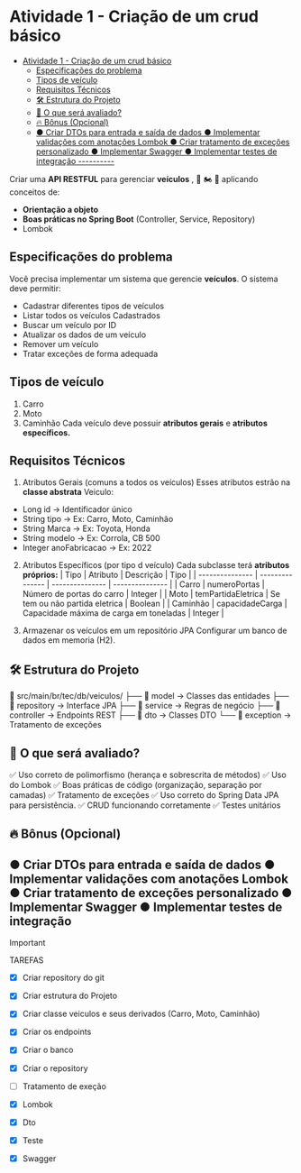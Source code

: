 
# Atividade 1 - Criação de um crud básico

<!--toc:start-->
- [Atividade 1 - Criação de um crud básico](#atividade-1-criação-de-um-crud-básico)
  - [Especificações do problema](#especificações-do-problema)
  - [Tipos de veículo](#tipos-de-veículo)
  - [Requisitos Técnicos](#requisitos-técnicos)
  - [🛠 Estrutura do Projeto](#🛠-estrutura-do-projeto)
  - [🚀 O que será avaliado?](#🚀-o-que-será-avaliado)
  - [🔥 Bônus (Opcional)](#🔥-bônus-opcional)
  - [● Criar DTOs para entrada e saída de dados
● Implementar validações com anotações Lombok
● Criar tratamento de exceções personalizado
● Implementar Swagger
● Implementar testes de integração
----------](#criar-dtos-para-entrada-e-saída-de-dados-implementar-validações-com-anotações-lombok-criar-tratamento-de-exceções-personalizado-implementar-swagger-implementar-testes-de-integração)
<!--toc:end-->

Criar uma **API RESTFUL** para gerenciar **veículos** , 🚗 🏍 🚛 aplicando conceitos de:

- **Orientação a objeto**
- **Boas práticas no Spring Boot** (Controller, Service, Repository)
- Lombok

## Especificações do problema
Você precisa implementar um sistema que gerencie **veículos**. O sistema deve permitir:

- Cadastrar diferentes tipos de veículos
- Listar todos os veículos Cadastrados
- Buscar um veículo por ID
- Atualizar os dados de um veículo
- Remover um veículo
- Tratar exceções de forma adequada

## Tipos de veículo

1. Carro
2. Moto
3. Caminhão
Cada veículo deve possuir **atributos gerais** e **atributos específicos.**

## Requisitos Técnicos

1. Atributos Gerais (comuns a todos os veículos)
Esses atributos estrão na **classe abstrata** Veiculo:

- Long id -> Identificador único
- String tipo -> Ex: Carro, Moto, Caminhão
- String Marca -> Ex: Toyota, Honda
- String modelo -> Ex: Corrola, CB 500
- Integer anoFabricacao -> Ex: 2022

2. Atributos Específicos (por tipo d veículo)
Cada subclasse terá **atributos próprios:**
| Tipo | Atributo | Descrição | Tipo |
| --------------- | --------------- | --------------- | --------------- |
| Carro | numeroPortas | Número de portas do carro | Integer |
| Moto | temPartidaEletrica | Se tem ou não partida eletrica | Boolean |
| Caminhão | capacidadeCarga | Capacidade máxima de carga em toneladas | Integer |

3. Armazenar os veículos em um repositório JPA
Configurar um banco de dados em memoria (H2).

## 🛠 Estrutura do Projeto

📂 src/main/br/tec/db/veiculos/
├── 📂 model → Classes das entidades
├── 📂 repository → Interface JPA
├── 📂 service → Regras de negócio
├── 📂 controller → Endpoints REST
├── 📂 dto → Classes DTO
└── 📂 exception → Tratamento de exceções

## 🚀 O que será avaliado?

✅ Uso correto de polimorfismo (herança e sobrescrita de métodos)
✅ Uso do Lombok
✅ Boas práticas de código (organização, separação por camadas)
✅ Tratamento de exceções
✅ Uso correto do Spring Data JPA para persistência. 
✅ CRUD funcionando corretamente
✅ Testes unitários

## 🔥 Bônus (Opcional)

● Criar DTOs para entrada e saída de dados
● Implementar validações com anotações Lombok
● Criar tratamento de exceções personalizado
● Implementar Swagger
● Implementar testes de integração
----------

> [!IMPORTANT]
> TAREFAS


- [X] Criar repository do git
- [X] Criar estrutura do Projeto
- [X] Criar classe veiculos e seus derivados (Carro, Moto, Caminhão)
- [X] Criar os endpoints
- [X] Criar o banco
- [X] Criar o repository
- [ ] Tratamento de exeção
- [X] Lombok
- [X] Dto
- [X] Teste 
- [X] Swagger 



